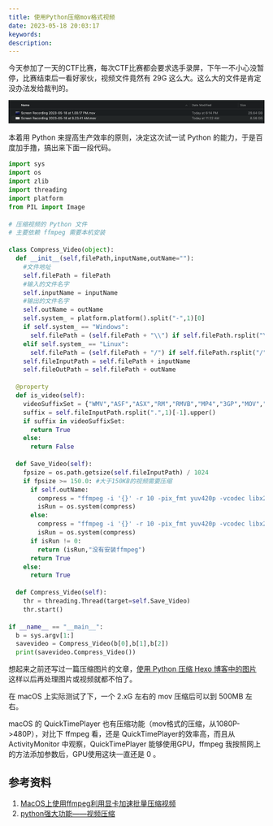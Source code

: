 ```yaml
---
title: 使用Python压缩mov格式视频
date: 2023-05-18 20:03:17
keywords:
description:  
---
```


今天参加了一天的CTF比赛，每次CTF比赛都会要求选手录屏，下午一不小心没暂停，比赛结束后一看好家伙，视频文件竟然有 29G 这么大。这么大的文件是肯定没办法发给裁判的。

![image-20230518200445775](20230518-compress-video-with-python/image-20230518200445775.png)

本着用 Python 来提高生产效率的原则，决定这次试一试 Python 的能力，于是百度加手撸，搞出来下面一段代码。

```python
import sys
import os
import zlib
import threading
import platform
from PIL import Image

# 压缩视频的 Python 文件
# 主要依赖 ffmpeg 需要本机安装

class Compress_Video(object):
  def __init__(self,filePath,inputName,outName=""):
    #文件地址
    self.filePath = filePath
    #输入的文件名字
    self.inputName = inputName
    #输出的文件名字
    self.outName = outName
    self.system_ = platform.platform().split("-",1)[0]
    if self.system_ == "Windows":
      self.filePath = (self.filePath + "\\") if self.filePath.rsplit("\\",1)[-1] else self.filePath
    elif self.system_ == "Linux":
      self.filePath = (self.filePath + "/") if self.filePath.rsplit("/",1)[-1] else self.filePath
    self.fileInputPath = self.filePath + inputName
    self.fileOutPath = self.filePath + outName
 
  @property
  def is_video(self):
    videoSuffixSet = {"WMV","ASF","ASX","RM","RMVB","MP4","3GP","MOV","M4V","AVI","DAT","MKV","FIV","VOB"}
    suffix = self.fileInputPath.rsplit(".",1)[-1].upper()
    if suffix in videoSuffixSet:
      return True
    else:
      return False
 
  def Save_Video(self):
    fpsize = os.path.getsize(self.fileInputPath) / 1024
    if fpsize >= 150.0: #大于150KB的视频需要压缩
      if self.outName:
        compress = "ffmpeg -i '{}' -r 10 -pix_fmt yuv420p -vcodec libx264 -preset veryslow -profile:v baseline -crf 23 -acodec aac -b:a 32k -strict -5 '{}'".format(self.fileInputPath,self.fileOutPath)
        isRun = os.system(compress)
      else:
        compress = "ffmpeg -i '{}' -r 10 -pix_fmt yuv420p -vcodec libx264 -preset veryslow -profile:v baseline -crf 23 -acodec aac -b:a 32k -strict -5 '{}'".format(self.fileInputPath, self.fileInputPath)
        isRun = os.system(compress)
      if isRun != 0:
        return (isRun,"没有安装ffmpeg")
      return True
    else:
      return True
 
  def Compress_Video(self):
    thr = threading.Thread(target=self.Save_Video)
    thr.start()
 
if __name__ == "__main__":
  b = sys.argv[1:]
  savevideo = Compress_Video(b[0],b[1],b[2])
  print(savevideo.Compress_Video())
```

想起来之前还写过一篇压缩图片的文章，[使用 Python 压缩 Hexo 博客中的图片](http://edulinks.cn/2022/06/01/20220601-compress-hexo-images-with-python/) 这样以后再处理图片或视频就都不怕了。

在 macOS 上实际测试了下，一个 2.xG 左右的 mov 压缩后可以到 500MB 左右。

macOS 的 QuickTimePlayer 也有压缩功能（mov格式的压缩，从1080P->480P），对比下 ffmpeg 看，还是 QuickTimePlayer的效率高，而且从 ActivityMonitor 中观察，QuickTimePlayer 能够使用GPU，ffmpeg 我按照网上的方法添加参数后，GPU使用这块一直还是 0 。

## 参考资料

1. [MacOS上使用ffmpeg利用显卡加速批量压缩视频](https://blog.csdn.net/lbp0408/article/details/113889055)
2. [python强大功能——视频压缩](https://blog.csdn.net/Xcodd/article/details/116033765)
